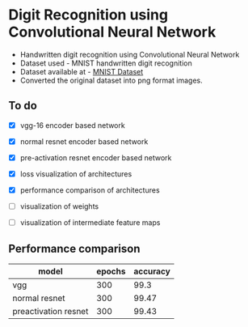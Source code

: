 # Digit Recognition using Convolutional Neural Network

* Handwritten digit recognition using Convolutional Neural Network
* Dataset used - MNIST handwritten digit recognition
* Dataset available at - [MNIST Dataset](http://yann.lecun.com/exdb/mnist/)
* Converted the original dataset into png format images.


## To do
- [x] vgg-16 encoder based network
- [x] normal resnet encoder based network
- [x] pre-activation resnet encoder based network
- [x] loss visualization of architectures
- [x] performance comparison of architectures
- [ ] visualization of weights
- [ ] visualization of intermediate feature maps


## Performance comparison
model |      epochs       | accuracy
------|-------------------|---------
vgg   |       300         |   99.3
normal resnet|    300     |   99.47
preactivation resnet| 300 |   99.43 
